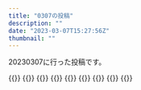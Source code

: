 ```yaml
---
title: "0307の投稿"
description: ""
date: "2023-03-07T15:27:56Z"
thumbnail: ""
---
```

20230307に行った投稿です。
<!--more-->
{{<othersns text="そろそろ嫌な事に立ち向かうのも限界な気がしないでもないけど、立ち向かわないと日常生活すらできない程度には基本的な事が嫌だからどうしたもんか<br/>こう、複数の選択を並列でして都合のいい結果だけ選べないものか" url="https://qunagi.qunagi.net/notice/ATNConyPLrtXl77SpU" screenname="jme/k.h" date="2023-03-07T13:15:42.000Z">}}
{{<othersns text="この土日で2食たべたからもういいといえばいいけど" url="https://qunagi.qunagi.net/notice/ATMqf9c1qTqYz3e1wW" screenname="jme/k.h" date="2023-03-07T09:07:27.000Z">}}
{{<othersns text="来週はアピタのスガキヤが半額だったかな" url="https://qunagi.qunagi.net/notice/ATMqYzjbeqvkbwFgie" screenname="jme/k.h" date="2023-03-07T09:06:20.000Z">}}
{{<othersns text="ラーメンフォークはスプーンとして使うもの" url="https://qunagi.qunagi.net/notice/ATMqVKZqDxEw5uwBU0" screenname="jme/k.h" date="2023-03-07T09:05:40.000Z">}}
{{<othersns text="これはカフェインか体調が悪いのか<br/>同じこと前にも書いた気がしてそのあとなんでもなかったきがするからカフェインかな" url="https://qunagi.qunagi.net/notice/ATMmEygtQgEHlWBNyK" screenname="jme/k.h" date="2023-03-07T08:17:54.000Z">}}
{{<othersns text="無限に同じ作品をしゃぶりつくすくらい読んだり遊んだりしたいけど、それには自分だけの情熱じゃあ自分には無理で外部の感想とか読んで補充しないといけないんだけど、一番重要な部分が外部だからなかなか。ポケモンとかの人の多い作品をなんか避けがちなところがあるしな" url="https://qunagi.qunagi.net/notice/ATMc3crlEYF7LmDLMW" screenname="jme/k.h" date="2023-03-07T06:23:48.000Z">}}
{{<othersns text="KSP、どんなに緑が無能でも点火とかステージ移行しないってことはないからすごいな" url="https://qunagi.qunagi.net/notice/ATMFLDReBpkCm5Pzxw" screenname="jme/k.h" date="2023-03-07T02:09:16.000Z">}}
{{<othersns text="だめだったか" url="https://qunagi.qunagi.net/notice/ATMEGMsbaHQCdN9V0y" screenname="jme/k.h" date="2023-03-07T01:57:11.000Z">}}
{{<othersns text="ストレスで死ぬ季節<br/>ルーチンで生きていきたいけど無理" url="https://qunagi.qunagi.net/notice/ATLzMbSmmF9cHzafmi" screenname="jme/k.h" date="2023-03-06T23:10:14.000Z">}}

